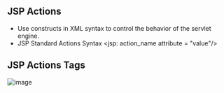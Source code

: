 ## JSP Actions

- Use constructs in XML syntax to control the behavior of the servlet engine.
- JSP Standard Actions Syntax
  <jsp: action_name attribute = "value"/>
  
## JSP Actions Tags

![image](https://github.com/PD-Repo-Point/jsp-actions-demo-proj/assets/104901724/030ddf42-84d5-4072-8228-b506b77108d1)

